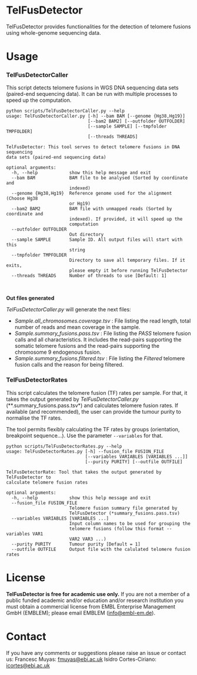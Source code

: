 # TelFusDetector
TelFusDetector provides functionalities for the detection of telomere fusions using whole-genome sequencing data.

# Usage

### TelFusDetectorCaller
This script detects telomere fusions in WGS DNA sequencing data sets (paired-end sequencing data). It can be run with multiple processes to speed up the computation. 

```
python scripts/TelFusDetectorCaller.py --help
usage: TelFusDetectorCaller.py [-h] --bam BAM [--genome {Hg38,Hg19}]
                               [--bam2 BAM2] [--outfolder OUTFOLDER]
                               [--sample SAMPLE] [--tmpfolder TMPFOLDER]
                               [--threads THREADS]

TelFusDetector: This tool serves to detect telomere fusions in DNA sequencing
data sets (paired-end sequencing data)

optional arguments:
  -h, --help            show this help message and exit
  --bam BAM             BAM file to be analysed (Sorted by coordinate and
                        indexed)
  --genome {Hg38,Hg19}  Reference genome used for the alignment (Choose Hg38
                        or Hg19)
  --bam2 BAM2           BAM file with unmapped reads (Sorted by coordinate and
                        indexed). If provided, it will speed up the
                        computation
  --outfolder OUTFOLDER
                        Out directory
  --sample SAMPLE       Sample ID. All output files will start with this
                        string
  --tmpfolder TMPFOLDER
                        Directory to save all temporary files. If it exits,
                        please empty it before running TelFusDetector
  --threads THREADS     Number of threads to use [Default: 1]
```

<br>



**Out files generated**

*TelFusDetectorCaller.py* will generate the next files:
- *Sample.all_chromosomes.coverage.tsv* : File listing the read length, total number of reads and mean coverage in the sample.
- *Sample.summary_fusions.pass.tsv* : File listing the *PASS* telomere fusion calls and all characteristics. It includes the read-pairs supporting the somatic telomere fusions and the read-pairs supporting the chromosome 9 endogenous fusion.
- *Sample.summary_fusions.filtered.tsv* : File listing the *Filtered* telomere fusion calls and the reason for being filtered. 


### TelFusDetectorRates

This script calculates the telomere fusion (TF) rates per sample.  For that, it takes the output generated by *TelFusDetectorCaller.py* (**.summary_fusions.pass.tsv*) and calculates telomere fusion rates. If available (and recommended), the user can provide the tumour purity to normalise the TF rates. 

The tool permits flexibly calculating the TF rates by groups (orientation, breakpoint sequence...). Use the parameter `--variables` for that. 

```
python scripts/TelFusDetectorRates.py --help
usage: TelFusDetectorRates.py [-h] --fusion_file FUSION_FILE
                              [--variables VARIABLES [VARIABLES ...]]
                              [--purity PURITY] [--outfile OUTFILE]

TelFusDetectorRate: Tool that takes the output generated by TelFusDetector to
calculate telomere fusion rates

optional arguments:
  -h, --help            show this help message and exit
  --fusion_file FUSION_FILE
                        Telomere fusion summary file generated by
                        TelFusDetector (*summary_fusions.pass.tsv)
  --variables VARIABLES [VARIABLES ...]
                        Input column names to be used for grouping the
                        telomere fusions (follow this format --variables VAR1
                        VAR2 VAR3 ...)
  --purity PURITY       Tumour purity [Default = 1]
  --outfile OUTFILE     Output file with the calulated telomere fusion rates
```

# License
**TelFusDetector is free for academic use only.** If you are not a member of a public funded academic and/or education and/or research institution you must obtain a commercial license from EMBL Enterprise Management GmbH (EMBLEM); please email EMBLEM (info@embl-em.de).

# Contact
If you have any comments or suggestions please raise an issue or contact us:
Francesc Muyas: fmuyas@ebi.ac.uk
Isidro Cortes-Ciriano: icortes@ebi.ac.uk

